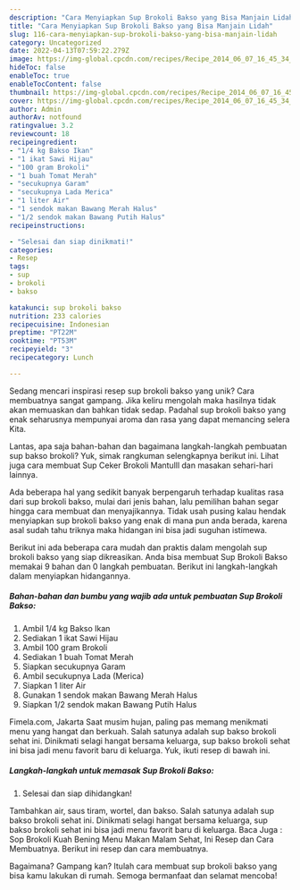 ```yaml
---
description: "Cara Menyiapkan Sup Brokoli Bakso yang Bisa Manjain Lidah"
title: "Cara Menyiapkan Sup Brokoli Bakso yang Bisa Manjain Lidah"
slug: 116-cara-menyiapkan-sup-brokoli-bakso-yang-bisa-manjain-lidah
category: Uncategorized
date: 2022-04-13T07:59:22.279Z
image: https://img-global.cpcdn.com/recipes/Recipe_2014_06_07_16_45_34_331_8c0b81_original_20131212_083111/680x482cq70/sup-brokoli-bakso-foto-resep-utama.jpg
hideToc: false
enableToc: true
enableTocContent: false
thumbnail: https://img-global.cpcdn.com/recipes/Recipe_2014_06_07_16_45_34_331_8c0b81_original_20131212_083111/680x482cq70/sup-brokoli-bakso-foto-resep-utama.jpg
cover: https://img-global.cpcdn.com/recipes/Recipe_2014_06_07_16_45_34_331_8c0b81_original_20131212_083111/680x482cq70/sup-brokoli-bakso-foto-resep-utama.jpg
author: Admin
authorAv: notfound
ratingvalue: 3.2
reviewcount: 18
recipeingredient:
- "1/4 kg Bakso Ikan"
- "1 ikat Sawi Hijau"
- "100 gram Brokoli"
- "1 buah Tomat Merah"
- "secukupnya Garam"
- "secukupnya Lada Merica"
- "1 liter Air"
- "1 sendok makan Bawang Merah Halus"
- "1/2 sendok makan Bawang Putih Halus"
recipeinstructions:

- "Selesai dan siap dinikmati!"
categories:
- Resep
tags:
- sup
- brokoli
- bakso

katakunci: sup brokoli bakso 
nutrition: 233 calories
recipecuisine: Indonesian
preptime: "PT22M"
cooktime: "PT53M"
recipeyield: "3"
recipecategory: Lunch

---
```





Sedang mencari inspirasi resep sup brokoli bakso yang unik? Cara membuatnya sangat gampang. Jika keliru mengolah maka hasilnya tidak akan memuaskan dan bahkan tidak sedap. Padahal sup brokoli bakso yang enak seharusnya mempunyai aroma dan rasa yang dapat memancing selera Kita.





Lantas, apa saja bahan-bahan dan bagaimana langkah-langkah pembuatan sup bakso brokoli? Yuk, simak rangkuman selengkapnya berikut ini. Lihat juga cara membuat Sup Ceker Brokoli Mantulll dan masakan sehari-hari lainnya.

Ada beberapa hal yang sedikit banyak berpengaruh terhadap kualitas rasa dari sup brokoli bakso, mulai dari jenis bahan, lalu pemilihan bahan segar hingga cara membuat dan menyajikannya. Tidak usah pusing kalau hendak menyiapkan sup brokoli bakso yang enak di mana pun anda berada, karena asal sudah tahu triknya maka hidangan ini bisa jadi suguhan istimewa.






Berikut ini ada beberapa cara mudah dan praktis dalam mengolah sup brokoli bakso yang siap dikreasikan. Anda bisa membuat Sup Brokoli Bakso memakai 9 bahan dan 0 langkah pembuatan. Berikut ini langkah-langkah dalam menyiapkan hidangannya.

<!--inarticleads1-->

##### Bahan-bahan dan bumbu yang wajib ada untuk pembuatan Sup Brokoli Bakso:

1. Ambil 1/4 kg Bakso Ikan
1. Sediakan 1 ikat Sawi Hijau
1. Ambil 100 gram Brokoli
1. Sediakan 1 buah Tomat Merah
1. Siapkan secukupnya Garam
1. Ambil secukupnya Lada (Merica)
1. Siapkan 1 liter Air
1. Gunakan 1 sendok makan Bawang Merah Halus
1. Siapkan 1/2 sendok makan Bawang Putih Halus


Fimela.com, Jakarta Saat musim hujan, paling pas memang menikmati menu yang hangat dan berkuah. Salah satunya adalah sup bakso brokoli sehat ini. Dinikmati selagi hangat bersama keluarga, sup bakso brokoli sehat ini bisa jadi menu favorit baru di keluarga. Yuk, ikuti resep di bawah ini. 

<!--inarticleads2-->

##### Langkah-langkah untuk memasak Sup Brokoli Bakso:


1. Selesai dan siap dihidangkan!

Tambahkan air, saus tiram, wortel, dan bakso. Salah satunya adalah sup bakso brokoli sehat ini. Dinikmati selagi hangat bersama keluarga, sup bakso brokoli sehat ini bisa jadi menu favorit baru di keluarga. Baca Juga : Sop Brokoli Kuah Bening Menu Makan Malam Sehat, Ini Resep dan Cara Membuatnya. Berikut ini resep dan cara membuatnya. 

Bagaimana? Gampang kan? Itulah cara membuat sup brokoli bakso yang bisa kamu lakukan di rumah. Semoga bermanfaat dan selamat mencoba!
